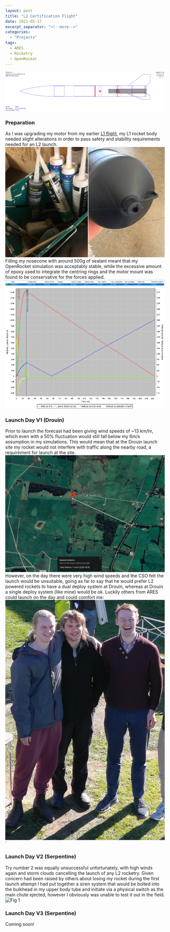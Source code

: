 ```yaml
---
layout: post
title: "L2 Certification Flight"
date: 2021-05-17
excerpt_separator: "<!--more-->"
categories: 
  - "Projects"
tags:
  - ARES
  - Rocketry
  - OpenRocket
---
```


![Fig 1](/assets/Personal/ROCKET/ROCKET-1.png)
<!--more-->

### Preparation
As I was upgrading my motor from my earlier [L1 flight](https://joshuaallchin.github.io/projects/2020/11/28/L1cert.html), my L1 rocket body needed slight alterations in order to pass safety and stability requirements needed for an L2 launch.
![Fig 1](/assets/Personal/ROCKET/L2-NOSE.png)
Filling my nosecone with around 500g of sealant meant that my OpenRocket simulation was acceptably stable, while the excessive amount of epoxy used to integrate the centring rings and the motor mount was found to be conservative for the forces applied. 
![Fig 1](/assets/Personal/ROCKET/L2-SIM.png)
![Fig 1](/assets/Personal/ROCKET/L2-PLOT.png)

### Launch Day V1 (Drouin)
Prior to launch the forecast had been giving wind speeds of ~13 km/hr, which even with a 50% fluctuation would still fall below my 6m/s assumption in my simulations. This would mean that at the Drouin launch site my rocket would not interfere with traffic along the nearby road, a requirement for launch at the site.
![Fig 1](/assets/Personal/ROCKET/L2-ROCKET.png)
However, on the day there were very high wind speeds and the CSO felt the launch would be unsuitable, going as far to say that he would prefer L2 powered rockets to have a dual deploy system at Drouin, whereas at Drouin a single deploy system (like mine) would be ok. 
Luckily others from ARES could launch on the day and could comfort me:
![Fig 1](/assets/Personal/ROCKET/L2-Drouin.jpg)`

### Launch Day V2 (Serpentine)
Try number 2 was equally unsuccessful unfortunately, with high winds again and storm clouds cancelling the launch of any L2 rocketry. Given concern had been raised by others about losing my rocket during the first launch attempt I had put together a siren system that would be bolted into the bulkhead in my upper body tube and initiate via a physical switch as the main chute ejected, however I obviously was unable to test it out in the field.
![Fig 1](/assets/Personal/ROCKET/SIREN.png)

### Launch Day V3 (Serpentine)
Coming soon!
